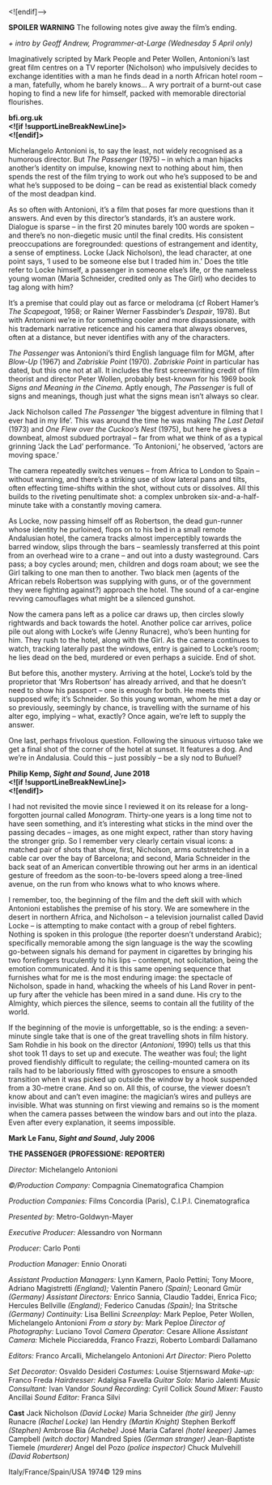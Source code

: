 
<![endif]-->

**SPOILER WARNING** The following notes give away the film’s ending.

_+ intro by Geoff Andrew, Programmer-at-Large (Wednesday 5 April only)_

Imaginatively scripted by Mark People and Peter Wollen, Antonioni’s last great film centres on a TV reporter (Nicholson) who impulsively decides to exchange identities with a man he finds dead in a north African hotel room – a man, fatefully, whom he barely knows… A wry portrait of a burnt-out case hoping to find a new life for himself, packed with memorable directorial flourishes.

**bfi.org.uk  
<![if !supportLineBreakNewLine]>  
<![endif]>**

Michelangelo Antonioni is, to say the least, not widely recognised as a humorous director. But _The Passenger_ (1975) – in which a man hijacks another’s identity on impulse, knowing next to nothing about him, then spends the rest of the film trying to work out who he’s supposed to be and what he’s supposed to be doing – can be read as existential black comedy of the most deadpan kind.

As so often with Antonioni, it’s a film that poses far more questions than it answers. And even by this director’s standards, it’s an austere work. Dialogue is sparse – in the first 20 minutes barely 100 words are spoken – and there’s no non-diegetic music until the final credits. His consistent preoccupations are foregrounded: questions of estrangement and identity, a sense of emptiness. Locke (Jack Nicholson), the lead character, at one point says, ‘I used to be someone else but I traded him in.’ Does the title refer to Locke himself, a passenger in someone else’s life, or the nameless young woman (Maria Schneider, credited only as The Girl) who decides to tag along with him?

It’s a premise that could play out as farce or melodrama (cf Robert Hamer’s _The Scapegoat_, 1958; or Rainer Werner Fassbinder’s _Despair_, 1978). But with Antonioni we’re in for something cooler and more dispassionate, with his trademark narrative reticence and his camera that always observes, often at a distance, but never identifies with any of the characters.

_The Passenger_ was Antonioni’s third English language film for MGM, after _Blow-Up_ (1967) and _Zabriskie Point_ (1970). _Zabriskie Point_ in particular has dated, but this one not at all. It includes the first screenwriting credit of film theorist and director Peter Wollen, probably best-known for his 1969 book _Signs and Meaning in the Cinema_. Aptly enough, _The Passenger_ is full of signs and meanings, though just what the signs mean isn’t always so clear.

Jack Nicholson called _The Passenger_ ‘the biggest adventure in filming that I ever had in my life’. This was around the time he was making _The Last Detail_ (1973) and _One Flew over the Cuckoo’s Nest_ (1975), but here he gives a downbeat, almost subdued portrayal – far from what we think of as a typical grinning ‘Jack the Lad’ performance. ‘To Antonioni,’ he observed, ‘actors are moving space.’

The camera repeatedly switches venues – from Africa to London to Spain – without warning, and there’s a striking use of slow lateral pans and tilts, often effecting time-shifts within the shot, without cuts or dissolves. All this builds to the riveting penultimate shot: a complex unbroken six-and-a-half-minute take with a constantly moving camera.

As Locke, now passing himself off as Robertson, the dead gun-runner whose identity he purloined, flops on to his bed in a small remote Andalusian hotel, the camera tracks almost imperceptibly towards the barred window, slips through the bars – seamlessly transferred at this point from an overhead wire to a crane – and out into a dusty wasteground. Cars pass; a boy cycles around; men, children and dogs roam about; we see the Girl talking to one man then to another. Two black men (agents of the African rebels Robertson was supplying with guns, or of the government they were fighting against?) approach the hotel. The sound of a car-engine revving camouflages what might be a silenced gunshot.

Now the camera pans left as a police car draws up, then circles slowly rightwards and back towards the hotel. Another police car arrives, police pile out along with Locke’s wife (Jenny Runacre), who’s been hunting for him. They rush to the hotel, along with the Girl. As the camera continues to watch, tracking laterally past the windows, entry is gained to Locke’s room; he lies dead on the bed, murdered or even perhaps a suicide. End of shot.

But before this, another mystery. Arriving at the hotel, Locke’s told by the proprietor that ‘Mrs Robertson’ has already arrived, and that he doesn’t need to show his passport – one is enough for both. He meets this supposed wife; it’s Schneider. So this young woman, whom he met a day or so previously, seemingly by chance, is travelling with the surname of his alter ego, implying – what, exactly? Once again, we’re left to supply the answer.

One last, perhaps frivolous question. Following the sinuous virtuoso take we get a final shot of the corner of the hotel at sunset. It features a dog. And we’re in Andalusia. Could this – just possibly – be a sly nod to Buñuel?

**Philip Kemp, _Sight and Sound_, June 2018  
<![if !supportLineBreakNewLine]>  
<![endif]>**

I had not revisited the movie since I reviewed it on its release for a long-forgotten journal called _Monogram_. Thirty-one years is a long time not to have seen something, and it’s interesting what sticks in the mind over the passing decades – images, as one might expect, rather than story having the stronger grip. So I remember very clearly certain visual icons: a matched pair of shots that show, first, Nicholson, arms outstretched in a cable car over the bay of Barcelona; and second, Maria Schneider in the back seat of an American convertible throwing out her arms in an identical gesture of freedom as the soon-to-be-lovers speed along a tree-lined avenue, on the run from who knows what to who knows where.

I remember, too, the beginning of the film and the deft skill with which Antonioni establishes the premise of his story. We are somewhere in the desert in northern Africa, and Nicholson – a television journalist called David Locke – is attempting to make contact with a group of rebel fighters. Nothing is spoken in this prologue (the reporter doesn’t understand Arabic); specifically memorable among the sign language is the way the scowling go-between signals his demand for payment in cigarettes by bringing his two forefingers truculently to his lips – contempt, not solicitation, being the emotion communicated. And it is this same opening sequence that furnishes what for me is the most enduring image: the spectacle of Nicholson, spade in hand, whacking the wheels of his Land Rover in pent-up fury after the vehicle has been mired in a sand dune. His cry to the Almighty, which pierces the silence, seems to contain all the futility of the world.

If the beginning of the movie is unforgettable, so is the ending: a seven-minute single take that is one of the great travelling shots in film history. Sam Rohdie in his book on the director (_Antonioni_, 1990) tells us that this shot took 11 days to set up and execute. The weather was foul; the light proved fiendishly difficult to regulate; the ceiling-mounted camera on its rails had to be laboriously fitted with gyroscopes to ensure a smooth transition when it was picked up outside the window by a hook suspended from a 30-metre crane. And so on. All this, of course, the viewer doesn’t know about and can’t even imagine: the magician’s wires and pulleys are invisible. What was stunning on first viewing and remains so is the moment when the camera passes between the window bars and out into the plaza. Even after every explanation, it seems impossible.

**Mark Le Fanu, _Sight and Sound_, July 2006**

**THE PASSENGER (PROFESSIONE: REPORTER)**

_Director:_ Michelangelo Antonioni

_©/Production Company:_ Compagnia Cinematografica Champion

_Production Companies:_ Films Concordia (Paris), C.I.P.I. Cinematografica

_Presented by:_ Metro-Goldwyn-Mayer

_Executive Producer:_ Alessandro von Normann

_Producer:_ Carlo Ponti

_Production Manager:_ Ennio Onorati

_Assistant Production Managers:_ Lynn Kamern, Paolo Pettini; Tony Moore, Adriano Magistretti _(England);_ Valentín Panero _(Spain);_
Leonard Gmür _(Germany)_
_Assistant Directors:_ Enrico Sannia, Claudio Taddei, Enrica Fico;  
Hercules Bellville _(England);_ Federico Canudas _(Spain);_
Ina Stritsche _(Germany)_
_Continuity:_ Lisa Bellini
_Screenplay:_ Mark Peploe, Peter Wollen, Michelangelo Antonioni
_From a story by:_ Mark Peploe
_Director of Photography:_ Luciano Tovol
_Camera Operator:_ Cesare Allione
_Assistant Camera:_ Michele Picciaredda, Franco Frazzi,
Roberto Lombardi Dallamano

_Editors:_ Franco Arcalli, Michelangelo Antonioni
_Art Director:_ Piero Poletto

_Set Decorator:_ Osvaldo Desideri
_Costumes:_ Louise Stjernsward
_Make-up:_ Franco Freda
_Hairdresser:_ Adalgisa Favella
_Guitar Solo:_ Mario Jalenti
_Music Consultant:_ Ivan Vandor
_Sound Recording:_ Cyril Collick
_Sound Mixer:_ Fausto Ancillai
_Sound Editor:_ Franca Silvi

**Cast**
Jack Nicholson _(David Locke)_
Maria Schneider _(the girl)_
Jenny Runacre _(Rachel Locke)_
Ian Hendry _(Martin Knight)_
Stephen Berkoff _(Stephen)_
Ambrose Bia _(Achebe)_
José Maria Cafarel _(hotel keeper)_
James Campbell _(witch doctor)_
Mandred Spies _(German stranger)_
Jean-Baptiste Tiemele _(murderer)_
Angel del Pozo _(police inspector)_
Chuck Mulvehill _(David Robertson)_

Italy/France/Spain/USA 1974©
129 mins
<!--stackedit_data:
eyJoaXN0b3J5IjpbMTM0MDQwODI3NV19
-->